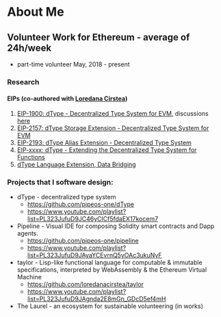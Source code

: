 # About Me

## Volunteer Work for Ethereum - average of 24h/week

- part-time volunteer May, 2018 - present

### Research

#### EIPs (co-authored with [Loredana Cirstea](https://github.com/loredanacirstea))

1. [EIP-1900: dType - Decentralized Type System for EVM](http://eips.ethereum.org/EIPS/eip-1900), discussions [here](https://github.com/ethereum/EIPs/issues/1882)
2. [EIP-2157: dType Storage Extension - Decentralized Type System for EVM](http://eips.ethereum.org/EIPS/eip-2157)
3. [EIP-2193: dType Alias Extension - Decentralized Type System](http://eips.ethereum.org/EIPS/eip-2193)
4. [EIP-xxxx: dType - Extending the Decentralized Type System for Functions](https://github.com/ethereum/EIPs/issues/1921)
5. [dType Language Extension, Data Bridging](https://github.com/loredanacirstea/EIPs/blob/d6fbbff5f1a1ecfa1eee6f8efa4ca3d896303e38/EIPS/eip-dtype_language.md)

### Projects that I software design:

- dType - decentralized type system
  - https://github.com/pipeos-one/dType
  - https://www.youtube.com/playlist?list=PL323JufuD9JC46yClCf5fdaEX17kocem7
- Pipeline - Visual IDE for composing Solidity smart contracts and Dapp agents.
  - https://github.com/pipeos-one/pipeline 
  - https://www.youtube.com/playlist?list=PL323JufuD9JAyaYCEvrnQ5yOAc3ukuNyF
- taylor - Lisp-like functional language for computable & immutable specifications, interpreted by WebAssembly & the Ethereum Virtual Machine 
  - https://github.com/loredanacirstea/taylor
  - https://www.youtube.com/playlist?list=PL323JufuD9JAgnda2E8mGn_GDcD5ef4mH
- The Laurel - an ecosystem for sustainable volunteering (in works)


